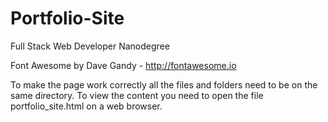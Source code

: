 # Portfolio-Site
Full Stack Web Developer Nanodegree

Font Awesome by Dave Gandy - http://fontawesome.io

To make the page work correctly all the files and folders need to be on the same directory.
To view the content you need to open the file portfolio_site.html on a web browser.
